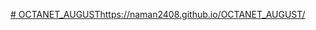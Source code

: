 [# OCTANET_AUGUST](https://naman2408.github.io/OCTANET_AUGUST/)https://naman2408.github.io/OCTANET_AUGUST/
